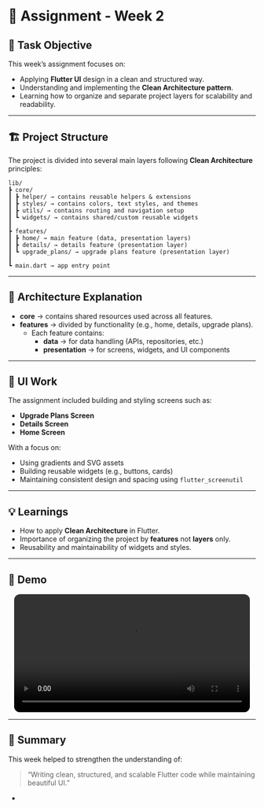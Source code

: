 # 🧩 Assignment - Week 2

## 🎯 Task Objective
This week’s assignment focuses on:
- Applying **Flutter UI** design in a clean and structured way.  
- Understanding and implementing the **Clean Architecture pattern**.  
- Learning how to organize and separate project layers for scalability and readability.

---

## 🏗️ Project Structure
The project is divided into several main layers following **Clean Architecture** principles:
```
lib/
┣ core/
┃ ┣ helper/ → contains reusable helpers & extensions
┃ ┣ styles/ → contains colors, text styles, and themes
┃ ┣ utils/ → contains routing and navigation setup
┃ ┗ widgets/ → contains shared/custom reusable widgets
┃
┣ features/
┃ ┣ home/ → main feature (data, presentation layers)
┃ ┣ details/ → details feature (presentation layer)
┃ ┗ upgrade_plans/ → upgrade plans feature (presentation layer)
┃
┗ main.dart → app entry point
```
---

## 🧱 Architecture Explanation

- **core** → contains shared resources used across all features.  
- **features** → divided by functionality (e.g., home, details, upgrade plans).  
  - Each feature contains:
    - **data** → for data handling (APIs, repositories, etc.)  
    - **presentation** → for screens, widgets, and UI components  

---

## 🎨 UI Work
The assignment included building and styling screens such as:
- **Upgrade Plans Screen**
- **Details Screen**
- **Home Screen**

With a focus on:
- Using gradients and SVG assets  
- Building reusable widgets (e.g., buttons, cards)  
- Maintaining consistent design and spacing using `flutter_screenutil`

---

## 💡 Learnings
- How to apply **Clean Architecture** in Flutter.  
- Importance of organizing the project by **features** not **layers** only.  
- Reusability and maintainability of widgets and styles.  


---

## 🎥 Demo  

<div align="center">
  <video src="https://github.com/user-attachments/assets/9dd6a470-bf9f-4d33-bc00-f38652eae1ab" controls width="480" style="border-radius: 12px;"></video>
</div>

---

## 🧾 Summary
This week helped to strengthen the understanding of:
> “Writing clean, structured, and scalable Flutter code while maintaining beautiful UI.”

-
